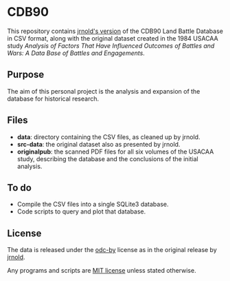 # CDB90

This repository contains [jrnold's version](https://github.com/jrnold/CDB90) of the CDB90 Land Battle Database in CSV format, along with the original dataset created in the 1984 USACAA study *Analysis of Factors That Have Influenced Outcomes of Battles and Wars: A Data Base of Battles and Engagements*.

## Purpose

The aim of this personal project is the analysis and expansion of the database for historical research.

## Files

* **data**: directory containing the CSV files, as cleaned up by jrnold.
* **src-data**: the original dataset also as presented by jrnold.
* **originalpub**: the scanned PDF files for all six volumes of the USACAA study, describing the database and the conclusions of the initial analysis.

## To do

* Compile the CSV files into a single SQLite3 database.
* Code scripts to query and plot that database.

## License

The data is released under the [odc-by](https://opendatacommons.org/licenses/by/) license as in the original release by [jrnold](https://github.com/jrnold/CDB90).

Any programs and scripts are [MIT license](https://opensource.org/licenses/MIT) unless stated otherwise.